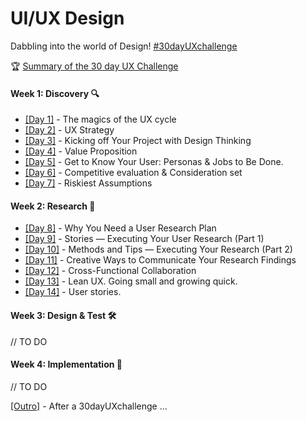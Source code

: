 # UI/UX Design

Dabbling into the world of Design! [#30dayUXchallenge](https://medium.com/envato/why-were-embarking-on-a-30dayuxchallenge-e3d9f1bc1ac6)

:trophy: [Summary of the 30 day UX Challenge](https://blog.prototypr.io/ux-bootcamp-3-women-3-countries-30-day-96b1716b54c9)

#### Week 1: Discovery :mag:
- [[Day 1]](https://blog.prototypr.io/30dayuxchallenge-day-1-intro-the-ux-cycle-aa8f96ea0725) - The magics of the UX cycle
- [[Day 2]](https://blog.prototypr.io/30dayuxchallenge-day-2-ux-strategy-c7807f6356d6) - UX Strategy
- [[Day 3]](https://blog.prototypr.io/design-thinking-dab6b9e9d69e) - Kicking off Your Project with Design Thinking
- [[Day 4]](https://blog.prototypr.io/30dayuxchallenge-day-4-value-proposition-2ef1b20bfc0a) - Value Proposition
- [[Day 5]](https://blog.prototypr.io/30dayuxchallenge-day-5-get-to-know-your-user-personas-jobs-to-be-done-d0c272ffed58) - Get to Know Your User: Personas & Jobs to Be Done.
- [[Day 6]](https://blog.prototypr.io/competitor-evaluation-consideration-set-8ce593d132d6) - Competitive evaluation & Consideration set
- [[Day 7]](https://blog.prototypr.io/riskiest-assumptions-435268fa247a) - Riskiest Assumptions

#### Week 2: Research :pencil:
- [[Day 8]](https://blog.prototypr.io/why-you-need-a-user-research-plan-19caf4438a35) - Why You Need a User Research Plan
- [[Day 9]](https://blog.prototypr.io/stories-executing-your-user-research-part-1-9d24217ac0cd) - Stories — Executing Your User Research (Part 1)
- [[Day 10]](https://blog.prototypr.io/methods-and-tips-executing-your-research-part-2-34ccde9fd435) - Methods and Tips — Executing Your Research (Part 2)
- [[Day 11]](https://blog.prototypr.io/creative-ways-to-communicate-your-research-findings-332772c98b1d) - Creative Ways to Communicate Your Research Findings
- [[Day 12]](https://blog.prototypr.io/cross-functional-collaboration-f868e6860631) - Cross-Functional Collaboration
- [[Day 13]](https://blog.prototypr.io/lean-ux-going-small-and-growing-quicker-2b3a9f98d96) - Lean UX. Going small and growing quick.
- [[Day 14]](https://blog.prototypr.io/user-stories-22c78887942c) - User stories.

#### Week 3: Design & Test :hammer_and_wrench:

// TO DO

#### Week 4: Implementation :pencil:
// TO DO

[[Outro]](https://medium.com/@uxbootcamp/after-a-30dayuxchallenge-5b340fbeaf8e) - After a 30dayUXchallenge ...
